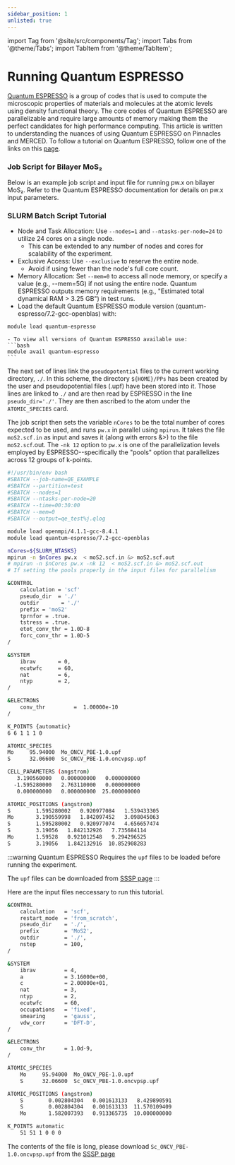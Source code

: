 ```yaml
---
sidebar_position: 1
unlisted: true
---
```


import Tag from '@site/src/components/Tag';
import Tabs from '@theme/Tabs';
import TabItem from '@theme/TabItem';

# Running Quantum ESPRESSO
[Quantum ESPRESSO](https://www.quantum-espresso.org/) is a group of codes that is used to compute the microscopic properties of materials and molecules at the atomic levels using density functional theory. The core codes of Quantum ESPRESSO are parallelizable and require large amounts of memory making them the perfect candidates for high performance computing. This article is written to understanding the nuances of using Quantum ESPRESSO on Pinnacles and MERCED. To follow a tutorial on Quantum ESPRESSO, follow one of the links on this [page](https://www.quantum-espresso.org/tutorials/).

### Job Script for Bilayer MoS₂
Below is an example job script and input file for running pw.x on bilayer MoS₂. Refer to the Quantum ESPRESSO documentation for details on pw.x input parameters.


### SLURM Batch Script Tutorial

- Node and Task Allocation: Use `--nodes=1` and `--ntasks-per-node=24` to utilize  24 cores on a single node.
    - This can be extended to any number of nodes and cores for scalability of the experiment.
- Exclusive Access: Use `--exclusive` to reserve the entire node.
    -  Avoid if using fewer than the node's full core count.
- Memory Allocation: Set `--mem=0` to access all node memory, or specify a value (e.g., --mem=5G) if not using the entire node. Quantum ESPRESSO outputs memory requirements (e.g., "Estimated total dynamical RAM > 3.25 GB") in test runs.
- Load the default Quantum ESPRESSO module version (quantum-espresso/7.2-gcc-openblas) with:
```bash
module load quantum-espresso
```
    - To view all versions of Quantum ESPRESSO available use: 
    ```bash
    module avail quantum-espresso
    ```

The next set of lines link the `pseudopotential` files to the current working directory, `./`. In this scheme, the directory `${HOME}/PPs` has been created by the user and pseudopotential files (.upf) have been stored into it. Those lines are linked to `./` and are then read by ESPRESSO in the line `pseudo_dir='./'`. They are then ascribed to the atom under the `ATOMIC_SPECIES` card.

The job script then sets the variable `nCores` to be the total number of cores expected to be used, and runs `pw.x` in parallel using `mpirun`. It takes the file `moS2.scf.in` as input and saves it (along with errors &>) to the file `moS2.scf`.out. The `-nk 12` option to `pw.x` is one of the parallelization levels employed by ESPRESSO--specifically the "pools" option that parallelizes across 12 groups of k-points.


<Tabs>
  <TabItem value="QE Job Script" label="Quantom Expresso Job Script">

```bash
#!/usr/bin/env bash
#SBATCH --job-name=QE_EXAMPLE
#SBATCH --partition=test
#SBATCH --nodes=1
#SBATCH --ntasks-per-node=20
#SBATCH --time=00:30:00
#SBATCH --mem=0
#SBATCH --output=qe_test%j.qlog

module load openmpi/4.1.1-gcc-8.4.1
module load quantum-espresso/7.2-gcc-openblas

nCores=${SLURM_NTASKS}
mpirun -n $nCores pw.x  < moS2.scf.in &> moS2.scf.out
# mpirun -n $nCores pw.x -nk 12  < moS2.scf.in &> moS2.scf.out 
# If setting the pools properly in the input files for parallelism
```
</TabItem>

<TabItem value="`pw.x` input" label="Example of `pw.x` input">

```bash
&CONTROL
    calculation = 'scf'
    pseudo_dir  = './'
    outdir       = './'
    prefix = 'moS2'
    tprnfor = .true.
    tstress = .true.
    etot_conv_thr = 1.0D-8
    forc_conv_thr = 1.0D-5
/

&SYSTEM
    ibrav       = 0,
    ecutwfc     = 60,
    nat         = 6,
    ntyp        = 2,
/

&ELECTRONS
    conv_thr         =  1.00000e-10
/

K_POINTS {automatic}
6 6 1 1 1 0

ATOMIC_SPECIES
Mo     95.94000  Mo_ONCV_PBE-1.0.upf
S      32.06600  Sc_ONCV_PBE-1.0.oncvpsp.upf

CELL_PARAMETERS (angstrom)
   3.190560000   0.000000000   0.000000000
  -1.595280000   2.763110000   0.000000000
   0.000000000   0.000000000  25.000000000

ATOMIC_POSITIONS (angstrom)
S        1.595280002   0.920977084   1.539433305
Mo       3.190559998   1.842097452   3.098045063
S        1.595280002   0.920977074   4.656657474
S        3.19056   1.842132926   7.735684114
Mo       1.59528   0.921012548   9.294296525
S        3.19056   1.842132916  10.852908283
```

</TabItem>
</Tabs>


:::warning
Quantum ESPRESSO Requires the `upf` files to be loaded before running the experiment. 

The `upf` files can be downloaded from [SSSP page](https://www.materialscloud.org/discover/sssp/table/efficiency#sssp-license)
::: 

Here are the input files neccessary to run this tutorial.


<Tabs>
  <TabItem value="moS2.scf.in" label="`moS2.scf.in` Input">

```bash
&CONTROL
    calculation   = 'scf',
    restart_mode  = 'from_scratch',
    pseudo_dir    = './',
    prefix        = 'MoS2',
    outdir        = './',
    nstep         = 100,
/

&SYSTEM
    ibrav         = 4,
    a             = 3.16000e+00,
    c             = 2.00000e+01,
    nat           = 3,
    ntyp          = 2,
    ecutwfc       = 60,
    occupations   = 'fixed',
    smearing      = 'gauss',
    vdw_corr      = 'DFT-D',
/

&ELECTRONS
    conv_thr      = 1.0d-9,
/

ATOMIC_SPECIES
    Mo     95.94000  Mo_ONCV_PBE-1.0.upf
    S      32.06600  Sc_ONCV_PBE-1.0.oncvpsp.upf

ATOMIC_POSITIONS (angstrom)
    S        0.002804304   0.001613133   8.429890591
    S        0.002804304   0.001613133  11.570109409
    Mo       1.582007393   0.913365735  10.000000000

K_POINTS automatic
    51 51 1 0 0 0
```
</TabItem>

<TabItem value="`Sc_ONCV_PBE-1.0.oncvpsp.upf` input" label="`Sc_ONCV_PBE-1.0.oncvpsp.upf` Input">

The contents of the file is long, please download `Sc_ONCV_PBE-1.0.oncvpsp.upf` from the [SSSP page](https://www.materialscloud.org/discover/sssp/table/efficiency#sssp-license)

</TabItem>
</Tabs>